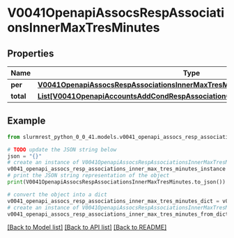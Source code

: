 # V0041OpenapiAssocsRespAssociationsInnerMaxTresMinutes


## Properties

Name | Type | Description | Notes
------------ | ------------- | ------------- | -------------
**per** | [**V0041OpenapiAssocsRespAssociationsInnerMaxTresMinutesPer**](V0041OpenapiAssocsRespAssociationsInnerMaxTresMinutesPer.md) |  | [optional] 
**total** | [**List[V0041OpenapiAccountsAddCondRespAssociationConditionAssociationGrptresInner]**](V0041OpenapiAccountsAddCondRespAssociationConditionAssociationGrptresInner.md) | MaxTRESMinsPerJob | [optional] 

## Example

```python
from slurmrest_python_0_0_41.models.v0041_openapi_assocs_resp_associations_inner_max_tres_minutes import V0041OpenapiAssocsRespAssociationsInnerMaxTresMinutes

# TODO update the JSON string below
json = "{}"
# create an instance of V0041OpenapiAssocsRespAssociationsInnerMaxTresMinutes from a JSON string
v0041_openapi_assocs_resp_associations_inner_max_tres_minutes_instance = V0041OpenapiAssocsRespAssociationsInnerMaxTresMinutes.from_json(json)
# print the JSON string representation of the object
print(V0041OpenapiAssocsRespAssociationsInnerMaxTresMinutes.to_json())

# convert the object into a dict
v0041_openapi_assocs_resp_associations_inner_max_tres_minutes_dict = v0041_openapi_assocs_resp_associations_inner_max_tres_minutes_instance.to_dict()
# create an instance of V0041OpenapiAssocsRespAssociationsInnerMaxTresMinutes from a dict
v0041_openapi_assocs_resp_associations_inner_max_tres_minutes_from_dict = V0041OpenapiAssocsRespAssociationsInnerMaxTresMinutes.from_dict(v0041_openapi_assocs_resp_associations_inner_max_tres_minutes_dict)
```
[[Back to Model list]](../README.md#documentation-for-models) [[Back to API list]](../README.md#documentation-for-api-endpoints) [[Back to README]](../README.md)


